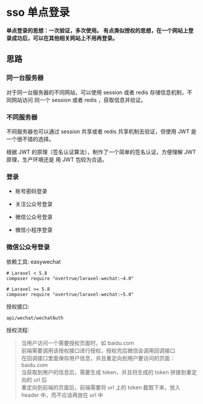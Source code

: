 # sso 单点登录

**单点登录的思想：一次验证，多次使用。**
**有点类似授权的思想，在一个网站上登录成功后，可以在其他相关网站上不用再登录。**

## 思路

### 同一台服务器

对于同一台服务器的不同网站，可以使用 session 或者 redis 存储信息机制，不同网站访问
同一个 session 或者 redis ，获取信息并验证。

### 不同服务器

不同服务器也可以通过 session 共享或者 redis 共享机制去验证，但使用 JWT 是一个很不错的选择。


根据 JWT 的原理（签名认证算法），制作了一个简单的签名认证，方便理解 JWT 原理，生产环境还是
用 JWT 包较为合适。 

### 登录

- 账号密码登录

- 关注公众号登录

- 微信公众号登录

- 微信小程序登录

### 微信公众号登录

依赖工具: easywechat
```
# Laravel < 5.8
composer require "overtrue/laravel-wechat:~4.0"

# Laravel >= 5.8
composer require "overtrue/laravel-wechat:~5.0"
```

授权接口:
```
api/wechat/wechatAuth
```
授权流程:

> 当用户访问一个需要授权页面时，如 baidu.com   
> 前端需要调用该授权接口进行授权，授权完后微信会调用回调接口   
> 在回调接口里面保存用户信息，并且重定向到用户要访问的页面：baidu.com   
> 当获取到用户的信息后，需要生成 token，并且将生成的 token 拼接到重定向的 url 后   
> 重定向到前端的页面后，前端需要将 url 上的 token 截取下来，放入 header 中，而不应该再放在 url 中 

